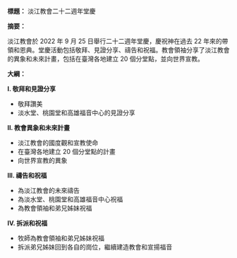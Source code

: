 **標題：** 淡江教會二十二週年堂慶

**摘要：**

淡江教會於 2022 年 9 月 25 日舉行二十二週年堂慶，慶祝神在過去 22 年來的帶領和恩典。堂慶活動包括敬拜、見證分享、禱告和祝福。教會領袖分享了淡江教會的異象和未來計畫，包括在臺灣各地建立 20 個分堂點，並向世界宣教。

**大綱：**

**I. 敬拜和見證分享**

* 敬拜讚美
* 淡水堂、桃園堂和高雄福音中心的見證分享

**II. 教會異象和未來計畫**

* 淡江教會的國度觀和宣教使命
* 在臺灣各地建立 20 個分堂點的計畫
* 向世界宣教的異象

**III. 禱告和祝福**

* 為淡江教會的未來禱告
* 為淡水堂、桃園堂和高雄福音中心祝福
* 為教會領袖和弟兄姊妹祝福

**IV. 拆派和祝福**

* 牧師為教會領袖和弟兄姊妹祝福
* 拆派弟兄姊妹回到各自的崗位，繼續建造教會和宣揚福音
